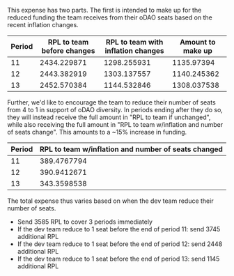 This expense has two parts. The first is intended to make up for the reduced funding the team
receives from their oDAO seats based on the recent inflation changes.

| Period | RPL to team before changes | RPL to team with inflation changes | Amount to make up |
|--------|----------------------------|------------------------------------|-------------------|
| 11     | 2434.229871                |                        1298.255931 |        1135.97394 |
| 12     | 2443.382919                |                        1303.137557 |       1140.245362 |
| 13     | 2452.570384                |                        1144.532846 |       1308.037538 |

Further, we'd like to encourage the team to reduce their number of seats from 4 to 1 in support of
oDAO diversity. In periods ending after they do so, they will instead receive the full amount in
"RPL to team if unchanged", while also receiving the full amount in "RPL to team w/inflation and
number of seats change". This amounts to a ~15% increase in funding.

| Period | RPL to team w/inflation and number of seats changed |
|--------|-----------------------------------------------------|
| 11     | 389.4767794                                         |
| 12     | 390.9412671                                         |
| 13     | 343.3598538                                         |


The total expense thus varies based on when the dev team reduce their number of seats.
- Send 3585 RPL to cover 3 periods immediately
- If the dev team reduce to 1 seat before the end of period 11: send 3745 additional RPL
- If the dev team reduce to 1 seat before the end of period 12: send 2448 additional RPL
- If the dev team reduce to 1 seat before the end of period 13: send 1145 additional RPL
